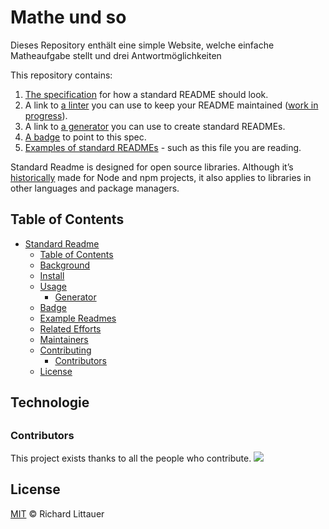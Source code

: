 # Mathe und so

Dieses Repository enthält eine simple Website, welche einfache Matheaufgabe stellt und drei Antwortmöglichkeiten

This repository contains:

1. [The specification](spec.md) for how a standard README should look.
2. A link to [a linter](https://github.com/RichardLitt/standard-readme-preset) you can use to keep your README maintained ([work in progress](https://github.com/RichardLitt/standard-readme/issues/5)).
3. A link to [a generator](https://github.com/RichardLitt/generator-standard-readme) you can use to create standard READMEs.
4. [A badge](#badge) to point to this spec.
5. [Examples of standard READMEs](example-readmes/) - such as this file you are reading.

Standard Readme is designed for open source libraries. Although it’s [historically](#background) made for Node and npm projects, it also applies to libraries in other languages and package managers.

## Table of Contents

- [Standard Readme](#standard-readme)
  - [Table of Contents](#table-of-contents)
  - [Background](#background)
  - [Install](#install)
  - [Usage](#usage)
    - [Generator](#generator)
  - [Badge](#badge)
  - [Example Readmes](#example-readmes)
  - [Related Efforts](#related-efforts)
  - [Maintainers](#maintainers)
  - [Contributing](#contributing)
    - [Contributors](#contributors)
  - [License](#license)

##

## Technologie

##

### Contributors

This project exists thanks to all the people who contribute.
<a href="https://github.com/RichardLitt/standard-readme/graphs/contributors"><img src="https://opencollective.com/standard-readme/contributors.svg?width=890&button=false" /></a>

## License

[MIT](LICENSE) © Richard Littauer
